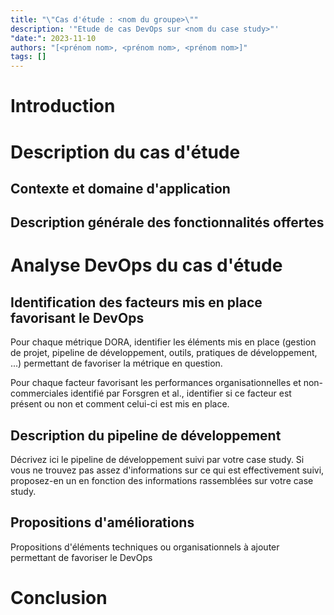 ```yaml
---
title: "\"Cas d'étude : <nom du groupe>\""
description: '"Etude de cas DevOps sur <nom du case study>"'
"date:": 2023-11-10
authors: "[<prénom nom>, <prénom nom>, <prénom nom>]"
tags: []
---
```

# Introduction

# Description du cas d'étude

## Contexte et domaine d'application

## Description générale des fonctionnalités offertes

# Analyse DevOps du cas d'étude

## Identification des facteurs mis en place favorisant le DevOps
Pour chaque métrique DORA, identifier les éléments mis en place (gestion de projet, pipeline de développement, outils, pratiques de développement, ...) permettant de favoriser la métrique en question.

Pour chaque facteur favorisant les performances organisationnelles et non-commerciales identifié par Forsgren et al., identifier si ce facteur est présent ou non et comment celui-ci est mis en place.

## Description du pipeline de développement
Décrivez ici le pipeline de développement suivi par votre case study. Si vous ne trouvez pas assez d'informations sur ce qui est effectivement suivi, proposez-en un en fonction des informations rassemblées sur votre case study.

## Propositions d'améliorations
Propositions d'éléments techniques ou organisationnels à ajouter permettant de favoriser le DevOps

# Conclusion